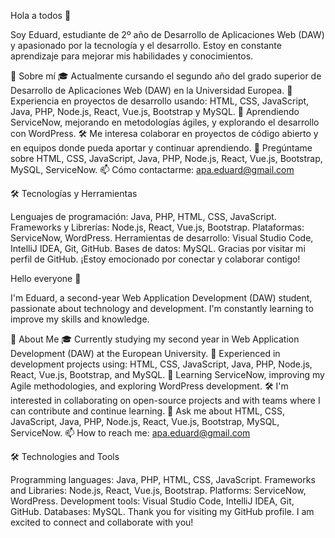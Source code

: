Hola a todos 👋

Soy Eduard, estudiante de 2º año de Desarrollo de Aplicaciones Web (DAW) y apasionado por la tecnología y el desarrollo. Estoy en constante aprendizaje para mejorar mis habilidades y conocimientos.

🚀 Sobre mí
🎓 Actualmente cursando el segundo año del grado superior de Desarrollo de Aplicaciones Web (DAW) en la Universidad Europea.
💼 Experiencia en proyectos de desarrollo usando: HTML, CSS, JavaScript, Java, PHP, Node.js, React, Vue.js, Bootstrap y MySQL.
🌱 Aprendiendo ServiceNow, mejorando en metodologías ágiles, y explorando el desarrollo con WordPress.
🛠 Me interesa colaborar en proyectos de código abierto y en equipos donde pueda aportar y continuar aprendiendo.
💬 Pregúntame sobre HTML, CSS, JavaScript, Java, PHP, Node.js, React, Vue.js, Bootstrap, MySQL, ServiceNow.
📫 Cómo contactarme: apa.eduard@gmail.com

🛠️ Tecnologías y Herramientas

Lenguajes de programación: Java, PHP, HTML, CSS, JavaScript.
Frameworks y Librerías: Node.js, React, Vue.js, Bootstrap.
Plataformas: ServiceNow, WordPress.
Herramientas de desarrollo: Visual Studio Code, IntelliJ IDEA, Git, GitHub.
Bases de datos: MySQL.
Gracias por visitar mi perfil de GitHub. ¡Estoy emocionado por conectar y colaborar contigo!


Hello everyone 👋

I'm Eduard, a second-year Web Application Development (DAW) student, passionate about technology and development. I'm constantly learning to improve my skills and knowledge.

🚀 About Me
🎓 Currently studying my second year in Web Application Development (DAW) at the European University.
💼 Experienced in development projects using: HTML, CSS, JavaScript, Java, PHP, Node.js, React, Vue.js, Bootstrap, and MySQL.
🌱 Learning ServiceNow, improving my Agile methodologies, and exploring WordPress development.
🛠 I'm interested in collaborating on open-source projects and with teams where I can contribute and continue learning.
💬 Ask me about HTML, CSS, JavaScript, Java, PHP, Node.js, React, Vue.js, Bootstrap, MySQL, ServiceNow.
📫 How to reach me: apa.eduard@gmail.com

🛠️ Technologies and Tools

Programming languages: Java, PHP, HTML, CSS, JavaScript.
Frameworks and Libraries: Node.js, React, Vue.js, Bootstrap.
Platforms: ServiceNow, WordPress.
Development tools: Visual Studio Code, IntelliJ IDEA, Git, GitHub.
Databases: MySQL.
Thank you for visiting my GitHub profile. I am excited to connect and collaborate with you!
